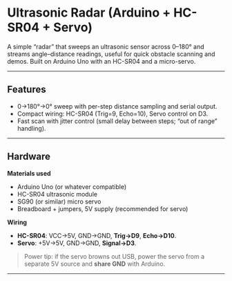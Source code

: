 # Ultrasonic Radar (Arduino + HC-SR04 + Servo)

A simple “radar” that sweeps an ultrasonic sensor across 0–180° and streams angle–distance readings, useful for quick obstacle scanning and demos. Built on Arduino Uno with an HC-SR04 and a micro-servo.

---

## Features
- 0→180°→0° sweep with per-step distance sampling and serial output.  
- Compact wiring: HC-SR04 (Trig=9, Echo=10), Servo control on D3.  
- Fast scan with jitter control (small delay between steps; “out of range” handling). 

---

## Hardware

**Materials used**
- Arduino Uno (or whatever compatible)  
- HC-SR04 ultrasonic module  
- SG90 (or similar) micro servo  
- Breadboard + jumpers, 5V supply (recommended for servo)

**Wiring**
- **HC-SR04**: VCC→5V, GND→GND, **Trig→D9**, **Echo→D10**.   
- **Servo**: +5V→5V, GND→GND, **Signal→D3**. 

> Power tip: if the servo browns out USB, power the servo from a separate 5V source and **share GND** with Arduino.

---
